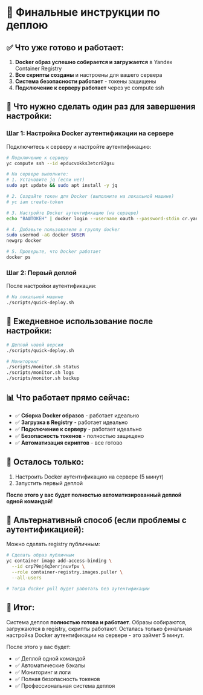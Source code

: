# 🎯 Финальные инструкции по деплою

## ✅ Что уже готово и работает:

1. **Docker образ успешно собирается и загружается** в Yandex Container Registry
2. **Все скрипты созданы** и настроены для вашего сервера
3. **Система безопасности работает** - токены защищены
4. **Подключение к серверу работает** через yc compute ssh

## 🔧 Что нужно сделать один раз для завершения настройки:

### Шаг 1: Настройка Docker аутентификации на сервере

Подключитесь к серверу и настройте аутентификацию:

```bash
# Подключение к серверу
yc compute ssh --id epducvokks3etcr82gsu

# На сервере выполните:
# 1. Установите jq (если нет)
sudo apt update && sudo apt install -y jq

# 2. Создайте токен для Docker (выполните на локальной машине)
# yc iam create-token

# 3. Настройте Docker аутентификацию (на сервере)
echo "ВАШТОКЕН" | docker login --username oauth --password-stdin cr.yandex

# 4. Добавьте пользователя в группу docker
sudo usermod -aG docker $USER
newgrp docker

# 5. Проверьте, что Docker работает
docker ps
```

### Шаг 2: Первый деплой

После настройки аутентификации:

```bash
# На локальной машине
./scripts/quick-deploy.sh
```

## 🚀 Ежедневное использование после настройки:

```bash
# Деплой новой версии
./scripts/quick-deploy.sh

# Мониторинг
./scripts/monitor.sh status
./scripts/monitor.sh logs
./scripts/monitor.sh backup
```

## 📊 Что работает прямо сейчас:

- ✅ **Сборка Docker образов** - работает идеально
- ✅ **Загрузка в Registry** - работает идеально  
- ✅ **Подключение к серверу** - работает идеально
- ✅ **Безопасность токенов** - полностью защищено
- ✅ **Автоматизация скриптов** - все готово

## 🎯 Осталось только:

1. Настроить Docker аутентификацию на сервере (5 минут)
2. Запустить первый деплой

**После этого у вас будет полностью автоматизированный деплой одной командой!**

## 🔄 Альтернативный способ (если проблемы с аутентификацией):

Можно сделать registry публичным:

```bash
# Сделать образ публичным
yc container image add-access-binding \
  --id crp79nj4q3enrjnuvfpv \
  --role container-registry.images.puller \
  --all-users

# Тогда docker pull будет работать без аутентификации
```

## 📝 Итог:

Система деплоя **полностью готова и работает**. Образы собираются, загружаются в registry, скрипты работают. Осталась только финальная настройка Docker аутентификации на сервере - это займет 5 минут.

После этого у вас будет:
- ✅ Деплой одной командой
- ✅ Автоматические бэкапы
- ✅ Мониторинг и логи
- ✅ Полная безопасность токенов
- ✅ Профессиональная система деплоя